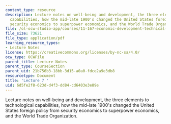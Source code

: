 ```yaml
---
content_type: resource
description: Lecture notes on well-being and development, the three elements to technological
  capabilities, how the mid-late 1900's changed the United States foreign policy from
  security economics to superpower economics, and the World Trade Organization.
file: /ol-ocw-studio-app/courses/11-167-economic-development-technical-capabilities-spring-2004/6d5fe2f8623dd4f3dd84cd6403e3e89e_lec_7.pdf
file_size: 73621
file_type: application/pdf
learning_resource_types:
- Lecture Notes
license: https://creativecommons.org/licenses/by-nc-sa/4.0/
ocw_type: OCWFile
parent_title: Lecture Notes
parent_type: CourseSection
parent_uid: 21b756b3-18bb-3d15-a0a0-fdce2a9e3db8
resourcetype: Document
title: 'Lecture 7 '
uid: 6d5fe2f8-623d-d4f3-dd84-cd6403e3e89e
---
```

Lecture notes on well-being and development, the three elements to technological capabilities, how the mid-late 1900's changed the United States foreign policy from security economics to superpower economics, and the World Trade Organization.